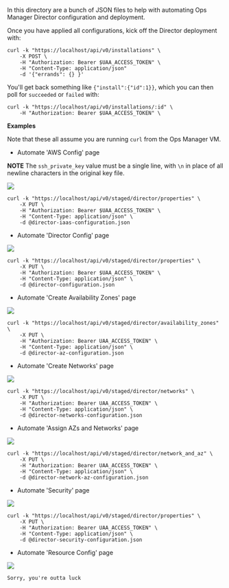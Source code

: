 In this directory are a bunch of JSON files to help with automating Ops Manager Director configuration and deployment.

Once you have applied all configurations, kick off the Director deployment with:

```
curl -k "https://localhost/api/v0/installations" \
    -X POST \
    -H "Authorization: Bearer $UAA_ACCESS_TOKEN" \
    -H "Content-Type: application/json"
    -d '{"errands": {} }'
```

You'll get back something like `{"install":{"id":1}}`, which you can then poll for `succeeded` or `failed` with:

```
curl -k "https://localhost/api/v0/installations/:id" \
    -H "Authorization: Bearer $UAA_ACCESS_TOKEN" \
```

**Examples**

Note that these all assume you are running `curl` from the Ops Manager VM.

- Automate 'AWS Config' page

**NOTE** The `ssh_private_key` value must be a single line, with `\n` in place of all newline characters in the original key file.

![](img/director-iaas-configuration.png)

```
curl -k "https://localhost/api/v0/staged/director/properties" \
    -X PUT \
    -H "Authorization: Bearer $UAA_ACCESS_TOKEN" \
    -H "Content-Type: application/json" \
    -d @director-iaas-configuration.json
```

- Automate 'Director Config' page

![](img/director-configuration.png)

```
curl -k "https://localhost/api/v0/staged/director/properties" \
    -X PUT \
    -H "Authorization: Bearer $UAA_ACCESS_TOKEN" \
    -H "Content-Type: application/json" \
    -d @director-configuration.json
```

- Automate 'Create Availability Zones' page

![](img/director-az-configuration.png)

```
curl -k "https://localhost/api/v0/staged/director/availability_zones" \
    -X PUT \
    -H "Authorization: Bearer UAA_ACCESS_TOKEN" \
    -H "Content-Type: application/json" \
    -d @director-az-configuration.json
```

- Automate 'Create Networks' page

![](img/director-networks-configuration.png)

```
curl -k "https://localhost/api/v0/staged/director/networks" \
    -X PUT \
    -H "Authorization: Bearer UAA_ACCESS_TOKEN" \
    -H "Content-Type: application/json" \
    -d @director-networks-configuration.json
```

- Automate 'Assign AZs and Networks' page

![](img/director-network-az-configuration.png)

```
curl -k "https://localhost/api/v0/staged/director/network_and_az" \
    -X PUT \
    -H "Authorization: Bearer UAA_ACCESS_TOKEN" \
    -H "Content-Type: application/json" \
    -d @director-network-az-configuration.json
```

- Automate 'Security' page

![](img/director-security-configuration.png)

```
curl -k "https://localhost/api/v0/staged/director/properties" \
    -X PUT \
    -H "Authorization: Bearer UAA_ACCESS_TOKEN" \
    -H "Content-Type: application/json" \
    -d @director-security-configuration.json
```

- Automate 'Resource Config' page

![](img/director-resource-configuration.png)

`Sorry, you're outta luck`
